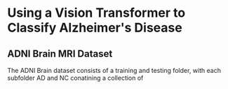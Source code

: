 # Using a Vision Transformer to Classify Alzheimer's Disease

## ADNI Brain MRI Dataset
The ADNI Brain dataset consists of a training and testing folder, with each subfolder AD and NC conatining a collection of 
